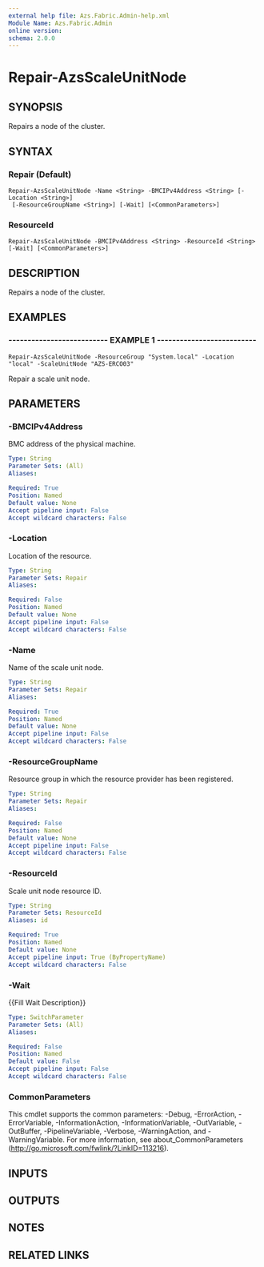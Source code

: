 ```yaml
---
external help file: Azs.Fabric.Admin-help.xml
Module Name: Azs.Fabric.Admin
online version: 
schema: 2.0.0
---
```


# Repair-AzsScaleUnitNode

## SYNOPSIS
Repairs a node of the cluster.

## SYNTAX

### Repair (Default)
```
Repair-AzsScaleUnitNode -Name <String> -BMCIPv4Address <String> [-Location <String>]
 [-ResourceGroupName <String>] [-Wait] [<CommonParameters>]
```

### ResourceId
```
Repair-AzsScaleUnitNode -BMCIPv4Address <String> -ResourceId <String> [-Wait] [<CommonParameters>]
```

## DESCRIPTION
Repairs a node of the cluster.

## EXAMPLES

### -------------------------- EXAMPLE 1 --------------------------
```
Repair-AzsScaleUnitNode -ResourceGroup "System.local" -Location "local" -ScaleUnitNode "AZS-ERCO03"
```

Repair a scale unit node.

## PARAMETERS

### -BMCIPv4Address
BMC address of the physical machine.

```yaml
Type: String
Parameter Sets: (All)
Aliases: 

Required: True
Position: Named
Default value: None
Accept pipeline input: False
Accept wildcard characters: False
```

### -Location
Location of the resource.

```yaml
Type: String
Parameter Sets: Repair
Aliases: 

Required: False
Position: Named
Default value: None
Accept pipeline input: False
Accept wildcard characters: False
```

### -Name
Name of the scale unit node.

```yaml
Type: String
Parameter Sets: Repair
Aliases: 

Required: True
Position: Named
Default value: None
Accept pipeline input: False
Accept wildcard characters: False
```

### -ResourceGroupName
Resource group in which the resource provider has been registered.

```yaml
Type: String
Parameter Sets: Repair
Aliases: 

Required: False
Position: Named
Default value: None
Accept pipeline input: False
Accept wildcard characters: False
```

### -ResourceId
Scale unit node resource ID.

```yaml
Type: String
Parameter Sets: ResourceId
Aliases: id

Required: True
Position: Named
Default value: None
Accept pipeline input: True (ByPropertyName)
Accept wildcard characters: False
```

### -Wait
{{Fill Wait Description}}

```yaml
Type: SwitchParameter
Parameter Sets: (All)
Aliases: 

Required: False
Position: Named
Default value: False
Accept pipeline input: False
Accept wildcard characters: False
```

### CommonParameters
This cmdlet supports the common parameters: -Debug, -ErrorAction, -ErrorVariable, -InformationAction, -InformationVariable, -OutVariable, -OutBuffer, -PipelineVariable, -Verbose, -WarningAction, and -WarningVariable. For more information, see about_CommonParameters (http://go.microsoft.com/fwlink/?LinkID=113216).

## INPUTS

## OUTPUTS

## NOTES

## RELATED LINKS

